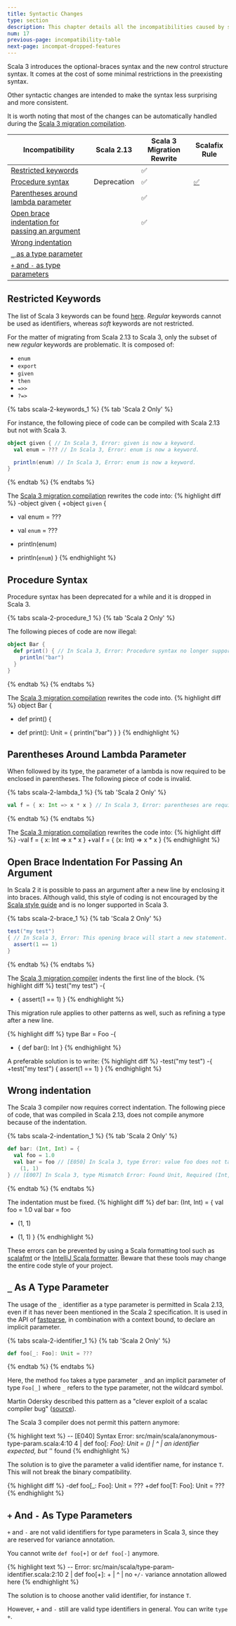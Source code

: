 ```yaml
---
title: Syntactic Changes
type: section
description: This chapter details all the incompatibilities caused by syntactic changes
num: 17
previous-page: incompatibility-table
next-page: incompat-dropped-features
---
```


Scala 3 introduces the optional-braces syntax and the new control structure syntax.
It comes at the cost of some minimal restrictions in the preexisting syntax.

Other syntactic changes are intended to make the syntax less surprising and more consistent.

It is worth noting that most of the changes can be automatically handled during the [Scala 3 migration compilation](tooling-migration-mode.html).

|Incompatibility|Scala 2.13|Scala 3 Migration Rewrite|Scalafix Rule|
|--- |--- |--- |--- |
|[Restricted keywords](#restricted-keywords)||✅||
|[Procedure syntax](#procedure-syntax)|Deprecation|✅|[✅](https://scalacenter.github.io/scalafix/docs/rules/ProcedureSyntax.html)|
|[Parentheses around lambda parameter](#parentheses-around-lambda-parameter)||✅||
|[Open brace indentation for passing an argument](#open-brace-indentation-for-passing-an-argument)||✅||
|[Wrong indentation](#wrong-indentation)||||
|[`_` as a type parameter](#_-as-a-type-parameter)||||
|[`+` and `-` as type parameters](#-and---as-type-parameters)||||

## Restricted Keywords

The list of Scala 3 keywords can be found [here](https://dotty.epfl.ch/docs/internals/syntax.html#keywords).
_Regular_ keywords cannot be used as identifiers, whereas _soft_ keywords are not restricted.

For the matter of migrating from Scala 2.13 to Scala 3, only the subset of new _regular_ keywords are problematic.
It is composed of:
- `enum`
- `export`
- `given`
- `then`
- `=>>`
- `?=>`

{% tabs scala-2-keywords_1 %}
{% tab 'Scala 2 Only' %}

For instance, the following piece of code can be compiled with Scala 2.13 but not with Scala 3.
~~~ scala
object given { // In Scala 3, Error: given is now a keyword.
  val enum = ??? // In Scala 3, Error: enum is now a keyword.

  println(enum) // In Scala 3, Error: enum is now a keyword.
}
~~~
{% endtab %}
{% endtabs %}

The [Scala 3 migration compilation](tooling-migration-mode.html) rewrites the code into:
{% highlight diff %}
-object given {
+object `given` {
-  val enum = ???
+  val `enum` = ???

-  println(enum)
+  println(`enum`)
 }
{% endhighlight %}

## Procedure Syntax

Procedure syntax has been deprecated for a while and it is dropped in Scala 3.

{% tabs scala-2-procedure_1 %}
{% tab 'Scala 2 Only' %}

The following pieces of code are now illegal:
~~~ scala
object Bar {
  def print() { // In Scala 3, Error: Procedure syntax no longer supported; `: Unit =` should be inserted here.
    println("bar")
  }
}
~~~
{% endtab %}
{% endtabs %}

The [Scala 3 migration compilation](tooling-migration-mode.html) rewrites the code into.
{% highlight diff %}
 object Bar {
-  def print() {
+  def print(): Unit = {
     println("bar")
   }
 }
{% endhighlight %}

## Parentheses Around Lambda Parameter

When followed by its type, the parameter of a lambda is now required to be enclosed in parentheses.
The following piece of code is invalid.

{% tabs scala-2-lambda_1 %}
{% tab 'Scala 2 Only' %}
~~~ scala
val f = { x: Int => x * x } // In Scala 3, Error: parentheses are required around the parameter of a lambda.
~~~
{% endtab %}
{% endtabs %}

The [Scala 3 migration compilation](tooling-migration-mode.html) rewrites the code into:
{% highlight diff %}
-val f = { x: Int => x * x }
+val f = { (x: Int) => x * x }
{% endhighlight %}

## Open Brace Indentation For Passing An Argument

In Scala 2 it is possible to pass an argument after a new line by enclosing it into braces.
Although valid, this style of coding is not encouraged by the [Scala style guide](https://docs.scala-lang.org/style) and is no longer supported in Scala 3.

{% tabs scala-2-brace_1 %}
{% tab 'Scala 2 Only' %}
~~~ scala
test("my test")
{ // In Scala 3, Error: This opening brace will start a new statement.
  assert(1 == 1)
}
~~~
{% endtab %}
{% endtabs %}

The [Scala 3 migration compiler](tooling-migration-mode.html) indents the first line of the block.
{% highlight diff %}
 test("my test")
-{
+  {
   assert(1 == 1)
 }
{% endhighlight %}

This migration rule applies to other patterns as well, such as refining a type after a new line.

{% highlight diff %}
 type Bar = Foo
-{
+  {
   def bar(): Int
 }
{% endhighlight %}

A preferable solution is to write:
{% highlight diff %}
-test("my test")
-{
+test("my test") {
   assert(1 == 1)
 }
{% endhighlight %}

## Wrong indentation

The Scala 3 compiler now requires correct indentation.
The following piece of code, that was compiled in Scala 2.13, does not compile anymore because of the indentation.

{% tabs scala-2-indentation_1 %}
{% tab 'Scala 2 Only' %}

~~~ scala
def bar: (Int, Int) = {
  val foo = 1.0
  val bar = foo // [E050] In Scala 3, type Error: value foo does not take parameters.
    (1, 1)
} // [E007] In Scala 3, type Mismatch Error: Found Unit, Required (Int, Int).
~~~
{% endtab %}
{% endtabs %}

The indentation must be fixed.
{% highlight diff %}
 def bar: (Int, Int) = {
   val foo = 1.0
   val bar = foo
-    (1, 1)
+  (1, 1)
 }
{% endhighlight %}

These errors can be prevented by using a Scala formatting tool such as [scalafmt](https://scalameta.org/scalafmt/) or the [IntelliJ Scala formatter](https://www.jetbrains.com/help/idea/reformat-and-rearrange-code.html).
Beware that these tools may change the entire code style of your project.

## `_` As A Type Parameter

The usage of the `_` identifier as a type parameter is permitted in Scala 2.13, even if it has never been mentioned in the Scala 2 specification.
It is used in the API of [fastparse](https://index.scala-lang.org/lihaoyi/fastparse), in combination with a context bound, to declare an implicit parameter.

{% tabs scala-2-identifier_1 %}
{% tab 'Scala 2 Only' %}
~~~ scala
def foo[_: Foo]: Unit = ???
~~~
{% endtab %}
{% endtabs %}

Here, the method `foo` takes a type parameter `_` and an implicit parameter of type `Foo[_]` where `_` refers to the type parameter, not the wildcard symbol.

Martin Odersky described this pattern as a "clever exploit of a scalac compiler bug" ([source](https://www.reddit.com/r/scala/comments/fczcvo/mysterious_context_bounds_in_fastparse_2/fjecokn/)).

The Scala 3 compiler does not permit this pattern anymore: 

{% highlight text %}
-- [E040] Syntax Error: src/main/scala/anonymous-type-param.scala:4:10
4 |  def foo[_: Foo]: Unit = ()
  |          ^
  |          an identifier expected, but '_' found
{% endhighlight %}

The solution is to give the parameter a valid identifier name, for instance `T`.
This will not break the binary compatibility.

{% highlight diff %}
-def foo[_: Foo]: Unit = ???
+def foo[T: Foo]: Unit = ???
{% endhighlight %}

## `+` And `-` As Type Parameters

`+` and `-` are not valid identifiers for type parameters in Scala 3, since they are reserved for variance annotation.

You cannot write `def foo[+]` or `def foo[-]` anymore.

{% highlight text %}
-- Error: src/main/scala/type-param-identifier.scala:2:10 
2 |  def foo[+]: +
  |          ^
  |          no `+/-` variance annotation allowed here
{% endhighlight %}

The solution is to choose another valid identifier, for instance `T`.

However, `+` and `-` still are valid type identifiers in general.
You can write `type +`.
